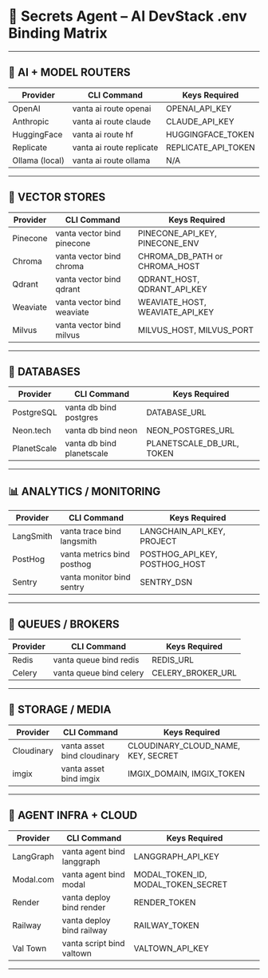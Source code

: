 # 🔐 Secrets Agent – AI DevStack .env Binding Matrix

---

## 🧠 AI + MODEL ROUTERS

| Provider      | CLI Command                   | Keys Required                   |
|---------------|-------------------------------|----------------------------------|
| OpenAI        | vanta ai route openai         | OPENAI_API_KEY                   |
| Anthropic     | vanta ai route claude         | CLAUDE_API_KEY                   |
| HuggingFace   | vanta ai route hf             | HUGGINGFACE_TOKEN                |
| Replicate     | vanta ai route replicate      | REPLICATE_API_TOKEN              |
| Ollama (local)| vanta ai route ollama         | N/A                              |

---

## 🧠 VECTOR STORES

| Provider      | CLI Command                    | Keys Required                   |
|---------------|--------------------------------|----------------------------------|
| Pinecone       | vanta vector bind pinecone     | PINECONE_API_KEY, PINECONE_ENV  |
| Chroma         | vanta vector bind chroma       | CHROMA_DB_PATH or CHROMA_HOST   |
| Qdrant         | vanta vector bind qdrant       | QDRANT_HOST, QDRANT_API_KEY     |
| Weaviate       | vanta vector bind weaviate     | WEAVIATE_HOST, WEAVIATE_API_KEY |
| Milvus         | vanta vector bind milvus       | MILVUS_HOST, MILVUS_PORT        |

---

## 🔢 DATABASES

| Provider      | CLI Command                    | Keys Required                     |
|---------------|--------------------------------|------------------------------------|
| PostgreSQL     | vanta db bind postgres         | DATABASE_URL                       |
| Neon.tech      | vanta db bind neon             | NEON_POSTGRES_URL                  |
| PlanetScale    | vanta db bind planetscale      | PLANETSCALE_DB_URL, TOKEN          |

---

## 📊 ANALYTICS / MONITORING

| Provider      | CLI Command                    | Keys Required                   |
|---------------|--------------------------------|----------------------------------|
| LangSmith      | vanta trace bind langsmith     | LANGCHAIN_API_KEY, PROJECT       |
| PostHog        | vanta metrics bind posthog     | POSTHOG_API_KEY, POSTHOG_HOST    |
| Sentry         | vanta monitor bind sentry      | SENTRY_DSN                       |

---

## 🔁 QUEUES / BROKERS

| Provider      | CLI Command                    | Keys Required                     |
|---------------|--------------------------------|------------------------------------|
| Redis          | vanta queue bind redis         | REDIS_URL                          |
| Celery         | vanta queue bind celery        | CELERY_BROKER_URL                  |

---

## 💾 STORAGE / MEDIA

| Provider      | CLI Command                    | Keys Required                     |
|---------------|--------------------------------|------------------------------------|
| Cloudinary     | vanta asset bind cloudinary    | CLOUDINARY_CLOUD_NAME, KEY, SECRET|
| imgix          | vanta asset bind imgix         | IMGIX_DOMAIN, IMGIX_TOKEN          |

---

## 🔌 AGENT INFRA + CLOUD

| Provider      | CLI Command                    | Keys Required                     |
|---------------|--------------------------------|------------------------------------|
| LangGraph      | vanta agent bind langgraph     | LANGGRAPH_API_KEY                  |
| Modal.com      | vanta agent bind modal         | MODAL_TOKEN_ID, MODAL_TOKEN_SECRET |
| Render         | vanta deploy bind render       | RENDER_TOKEN                       |
| Railway        | vanta deploy bind railway      | RAILWAY_TOKEN                      |
| Val Town       | vanta script bind valtown      | VALTOWN_API_KEY                    |

---